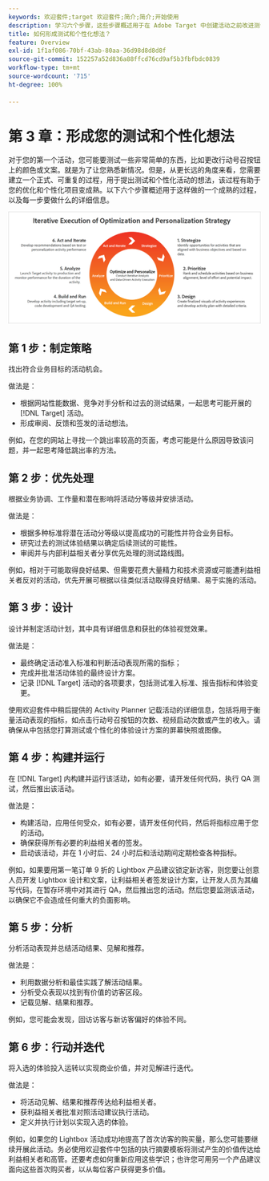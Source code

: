 ```yaml
---
keywords: 欢迎套件;target 欢迎套件;简介;简介;开始使用
description: 学习六个步骤，这些步骤概述用于在 Adobe Target 中创建活动之前改进测试和个性化想法的一个成熟的过程。
title: 如何形成测试和个性化想法？
feature: Overview
exl-id: 1f1af086-70bf-43ab-80aa-36d98d8d8d8f
source-git-commit: 152257a52d836a88ffcd76cd9af5b3fbfbdc0839
workflow-type: tm+mt
source-wordcount: '715'
ht-degree: 100%

---
```


# 第 3 章：形成您的测试和个性化想法

对于您的第一个活动，您可能要测试一些非常简单的东西，比如更改行动号召按钮上的颜色或文案。就是为了让您熟悉新情况。但是，从更长远的角度来看，您需要建立一个正式、可重复的过程，用于提出测试和个性化活动的想法，该过程有助于您的优化和个性化项目变成熟。以下六个步骤概述用于这样做的一个成熟的过程，以及每一步要做什么的详细信息。

![迭代执行优化和个性化策略的示意图](/help/main/c-intro/assets/six-steps.png)

## 第 1 步：制定策略

找出符合业务目标的活动机会。

做法是：

* 根据网站性能数据、竞争对手分析和过去的测试结果，一起思考可能开展的 [!DNL Target] 活动。
* 形成审阅、反馈和签发的活动想法。

例如，在您的网站上寻找一个跳出率较高的页面，考虑可能是什么原因导致该问题，并一起思考降低跳出率的方法。

## 第 2 步：优先处理

根据业务协调、工作量和潜在影响将活动分等级并安排活动。

做法是：

* 根据多种标准将潜在活动分等级以提高成功的可能性并符合业务目标。
* 研究过去的测试体验结果以确定后续测试的可能性。
* 审阅并与内部利益相关者分享优先处理的测试路线图。

例如，相对于可能取得良好结果、但需要花费大量精力和技术资源或可能遭利益相关者反对的活动，优先开展可根据以往类似活动取得良好结果、易于实施的活动。

## 第 3 步：设计

设计并制定活动计划，其中具有详细信息和获批的体验视觉效果。

做法是：

* 最终确定活动准入标准和判断活动表现所需的指标；
* 完成并批准活动体验的最终设计方案。
* 记录 [!DNL Target] 活动的各项要求，包括测试准入标准、报告指标和体验变更。

使用欢迎套件中稍后提供的 Activity Planner 记载活动的详细信息，包括将用于衡量活动表现的指标，如点击行动号召按钮的次数、视频启动次数或产生的收入。请确保从中包括您打算测试或个性化的体验设计方案的屏幕快照或图像。

## 第 4 步：构建并运行

在 [!DNL Target] 内构建并运行该活动，如有必要，请开发任何代码，执行 QA 测试，然后推出该活动。

做法是：

* 构建活动，应用任何受众，如有必要，请开发任何代码，然后将指标应用于您的活动。
* 确保获得所有必要的利益相关者的签发。
* 启动该活动，并在 1 小时后、24 小时后和活动期间定期检查各种指标。

例如，如果要用第一笔订单 9 折的 Lightbox 产品建议锁定新访客，则您要让创意人员开发 Lightbox 设计和文案，让利益相关者签发设计方案，让开发人员为其编写代码，在暂存环境中对其进行 QA，然后推出您的活动。然后您要监测该活动，以确保它不会造成任何重大的负面影响。

## 第 5 步：分析

分析活动表现并总结活动结果、见解和推荐。

做法是：

* 利用数据分析和最佳实践了解活动结果。
* 分析受众表现以找到有价值的访客区段。
* 记载见解、结果和推荐。

例如，您可能会发现，回访访客与新访客偏好的体验不同。

## 第 6 步：行动并迭代

将入选的体验投入运转以实现商业价值，并对见解进行迭代。

做法是：

* 将活动见解、结果和推荐传达给利益相关者。
* 获利益相关者批准对照活动建议执行活动。
* 定义并执行计划以实现入选的体验。

例如，如果您的 Lightbox 活动成功地提高了首次访客的购买量，那么您可能要继续开展此活动。务必使用欢迎套件中包括的执行摘要模板将测试产生的价值传达给利益相关者和高管。还要考虑如何重新应用这些学识；也许您可用另一个产品建议面向这些首次购买者，以从每位客户获得更多价值。
